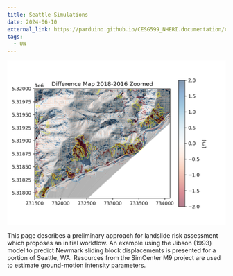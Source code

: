 ```yaml
---
title: Seattle-Simulations
date: 2024-06-10
external_link: https://parduino.github.io/CESG599_NHERI.documentation/case_6.html
tags:
  - UW
---
```


![Image Description](\assets\media\nzs.png)

This page describes a preliminary approach for landslide risk assessment which proposes an initial workflow. An example using the Jibson (1993) model to predict Newmark sliding block displacements is presented for a portion of Seattle, WA. Resources from the SimCenter M9 project are used to estimate ground-motion intensity parameters.

<!--more-->